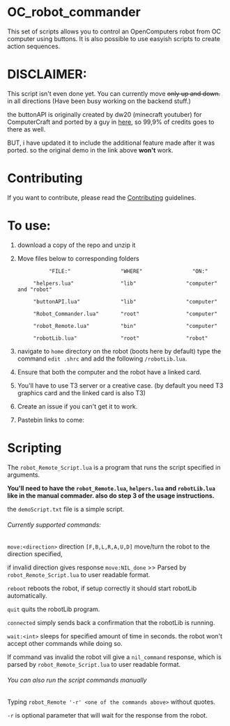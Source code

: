 # OC_robot_commander
This set of scripts allows you to control an OpenComputers robot from OC computer using buttons. 
It is also possible to use easyish scripts to create action sequences. 

# DISCLAIMER:
This script isn't even done yet. You can currently move ~~only up and down.~~ in all directions (Have been busy working on the backend stuff.)

the buttonAPI is originally created by dw20 (minecraft youtuber) for ComputerCraft and ported by a guy in [here](https://oc.cil.li/index.php?/topic/255-button-api-now-for-oc-updated-9-6-2014/), so 99,9% of credits goes to there as well.

BUT, i have updated it to include the additional feature made after it was ported. so the original demo in the link above **won't** work.

# Contributing
If you want to contribute, please read the [Contributing](../master/CONTRBUTING.md) guidelines.

# To use:
1. download a copy of the repo and unzip it

2. Move files below to corresponding folders

                 "FILE:"                "WHERE"                "ON:"
                 
            "helpers.lua"               "lib"                "computer" and "robot"
                 
            "buttonAPI.lua"             "lib"                "computer"
            
            "Robot_Commander.lua"       "root"               "computer"
            
            "robot_Remote.lua"          "bin"                "computer"
            
            "robotLib.lua"              "root"               "robot"

3. navigate to `home` directory on the robot (boots here by default) type the command `edit .shrc` and add the following `/robotLib.lua`.

4. Ensure that both the computer and the robot have a linked card.

5. You'll have to use T3 server or a creative case. (by default you need T3 graphics card and the linked card is also T3)

6. Create an issue if you can't get it to work.

7. Pastebin links to come:

# Scripting
The `robot_Remote_Script.lua` is a program that runs the script specified in arguments.

**You'll need to have the `robot_Remote.lua`, `helpers.lua` and `robotLib.lua` like in the manual commader. also do step 3 of the usage instructions.**

the `demoScript.txt` file is a simple script.
###### Currently supported commands:

`move:<direction>` direction `[F,B,L,R,A,U,D]` move/turn the robot to the direction specified, 

   if invalid direction gives response `move:NIL_done` >> Parsed by `robot_Remote_Script.lua` to user readable format.
  
`reboot` reboots the robot, if setup correctly it should start robotLib automatically.

`quit` quits the robotLib program.

`connected` simply sends back a confirmation that the robotLib is running.

`wait:<int>` sleeps for specified amount of time in seconds. the robot won't accept other commands while doing so.

If command vas invalid the robot vill give a `nil_command` response, which is parsed by `robot_Remote_Script.lua` to user readable format.

###### You can also run the script commands manually 
Typing `robot_Remote '-r' <one of the commands above>` without quotes.
  
`-r` is optional parameter that will wait for the response from the robot.
  
